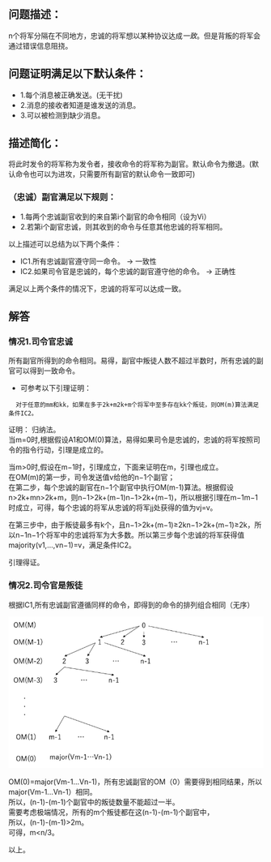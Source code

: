 ## 问题描述：
n个将军分隔在不同地方，忠诚的将军想以某种协议达成*一致*。但是背叛的将军会通过错误信息阻挠。

##  问题证明满足以下默认条件：
* 1.每个消息被正确发送。(无干扰)
* 2.消息的接收者知道是谁发送的消息。
* 3.可以被检测到缺少消息。

## 描述简化：
将此时发令的将军称为发令者，接收命令的将军称为副官。默认命令为撤退。(默认命令也可以为进攻，只需要所有副官的默认命令一致即可)
### （忠诚）副官满足以下规则：
* 1.每两个忠诚副官收到的来自第i个副官的命令相同（设为Vi）
* 2.若第i个副官忠诚，则其收到的命令与任意其他忠诚的将军相同。

以上描述可以总结为以下两个条件：
* IC1.所有忠诚副官遵守同一命令。 -> 一致性
* IC2.如果司令官是忠诚的，每个忠诚的副官遵守他的命令。 -> 正确性

满足以上两个条件的情况下，忠诚的将军可以达成一致。

## 解答
### 情况1.司令官忠诚
所有副官所得到的命令相同。易得，副官中叛徒人数不超过半数时，所有忠诚的副官可以得到一致命令。
<br>
* 可参考以下引理证明：
```
  对于任意的mm和kk，如果在多于2k+m2k+m个将军中至多存在kk个叛徒，则OM(m)算法满足条件IC2。
```
证明： 归纳法。　<br>
当m=0时,根据假设A1和OM(0)算法，易得如果司令是忠诚的，忠诚的将军按照司令的指令行动，引理是成立的。　<br>

当m>0时,假设在m−1时，引理成立，下面来证明在m，引理也成立。<br>
在OM(m)的第一步，司令发送值v给他的n−1个副官；<br>
在第二步，每个忠诚的副官在n−1个副官中执行OM(m-1)算法。根据假设n>2k+mn>2k+m，则n−1>2k+(m−1)n−1>2k+(m−1)，所以根据引理在m−1m−1时成立，可得，每个忠诚的将军从忠诚的将军jj处获得的值为vj=v。<br>

在第三步中，由于叛徒最多有k个，且n−1>2k+(m−1)≥2kn−1>2k+(m−1)≥2k，所以n−1n−1个将军中的忠诚将军为大多数。所以第三步每个忠诚的将军获得值majority(v1,...,vn−1)=v，满足条件IC2。<br>

引理得证。<br>

### 情况2.司令官是叛徒
根据IC1,所有忠诚副官遵循同样的命令，即得到的命令的排列组合相同（无序）<br>

 ![](https://github.com/liuzhen910201/Byzantine-failures/blob/master/m_1_n_1.png)
 
 OM(0)=major(Vm-1...Vn-1)，所有忠诚副官的OM（0）需要得到相同结果，所以major(Vm-1...Vn-1）相同。<br>
 所以，(n-1)-(m-1)个副官中的叛徒数量不能超过一半。<br>
 需要考虑极端情况，所有的m个叛徒都在这(n-1)-(m-1)个副官中，<br>
 所以，(n-1)-(m-1)>2m。<br>
 可得，m<n/3。<br>
 
 以上。<br>
